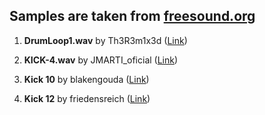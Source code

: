 ## Samples are taken from [freesound.org](freesound.org)

1. **DrumLoop1.wav** by Th3R3m1x3d \([Link](https://freesound.org/people/Th3R3m1x3d/sounds/106552/)\)

2. **KICK-4.wav** by JMARTI_oficial \([Link](https://freesound.org/people/JMARTI_oficial/sounds/654631/)\)

3. **Kick 10** by blakengouda \([Link](https://freesound.org/people/blakengouda/sounds/509983/)\)

4. **Kick 12** by friedensreich \([Link](https://freesound.org/people/friedensreich/sounds/270560/)\)
